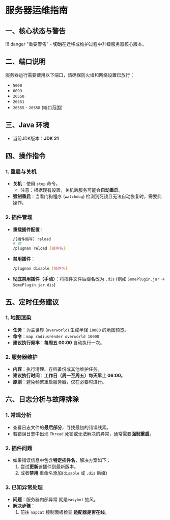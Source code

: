 # 服务器运维指南

## 一、核心状态与警告

!!! danger "重要警告"
    -   **切勿**在迁移或维护过程中升级服务器核心版本。

## 二、端口说明
服务器运行需要使用以下端口，请确保防火墙和网络设置已放行：
-   `5000`
-   `6099`
-   `26550`
-   `26551`
-   `26555` - `26558` (端口范围)

## 三、Java 环境
-   当前JDK版本：**JDK 21**

## 四、操作指令

### 1. 重启与关机
-   **关机**：使用 `stop` 命令。
    -   注意：根据现有设置，关机后服务可能会**自动重启**。
-   **强制重启**：当看门狗程序 (`watchdog`) 检测到死锁且无法自动恢复时，需要此操作。

### 2. 插件管理
-   **重载插件配置**：
    ```bash
    /[插件缩写] reload
    # 或
    /plugman reload [插件名]
    ```
-   **禁用插件**：
    ```bash
    /plugman disable [插件名]
    ```
-   **彻底禁用插件（手动）**：将插件文件后缀名改为 `.dis` (例如 `SomePlugin.jar` -> `SomePlugin.jar.dis`)

## 五、定时任务建议

### 1. 地图渲染
-   **任务**：为主世界 (`overworld`) 生成半径 `10000` 的地图预览。
-   **命令**：`map radiusrender overworld 10000`
-   **建议执行频率**：**每周五 00:00** 自动执行一次。

### 2. 服务器维护
-   **内容**：执行清理、存档备份或其他维护任务。
-   **建议执行时间**：**工作日（周一至周五）每天早上 06:00**。
-   **原则**：避免频繁重启服务器，仅在必要时进行。

## 六、日志分析与故障排除

### 1. 常规分析
-   查看日志文件的**最后部分**，寻找最初的错误线索。
-   若错误日志中出现 `Thread` 死锁或无法解决的异常，通常需要**强制重启**。

### 2. 插件问题
-   如果错误信息中包含**特定插件名**，解决方案如下：
    1.  尝试**更新**该插件到最新版本。
    2.  或者**禁用** 重命名添加(`disable` 或 `.dis` 后缀) 

### 3. 已知异常处理
-   **问题**：服务器内部异常 就是`easybot` 抽风。
-   **解决步骤**：
    1.  前往 `napcat` 控制面板检查 **适配器是否在线**。
